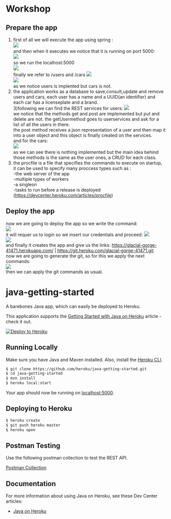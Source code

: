 # Workshop
## Prepare the app
1) first of all we will execute the app using spring :  
![](imagenes/runlocalhost.PNG)  
and then when it executes we notice that it is running on port 5000:  
![](imagenes/port5000.PNG)  
 so we run the localhost:5000  
![](imagenes/localhost5000.PNG)   
finally we refer to /users and /cars
![](imagenes/checkusers.PNG)  
![](imagenes/checkcars.PNG)  
as we notice users is implented but cars is not.  
2) the application works as a database to save,consult,update and remove users and cars, each user has a name and a UUID(an identifier)
and each car has a licenseplate and a brand.  
3)following we can find the REST services for users:
![](imagenes/restusers.PNG)  
we notice that the methods get and post are implemented but put and delete are not.
the getUsermethod goes to userservices and ask for a list of all the users in there.  
the post method receives a json representation of a user and then map it into a user object and this object is finally created on the services.  
and for the cars:  
![](imagenes/restcars.PNG)  
as we can see there is nothing implemented but the main idea behind those methods is the same as the user ones, a CRUD for each class.  
4) the procfile is a file that specifies the commands to execute on startup, it can be used to specify many proccess types such as :  
	-the web server of the app  
	-multiple types of workers  
	-a singleon  
	-tasks to run before a release is deployed  
(https://devcenter.heroku.com/articles/procfile)
## Deploy the app
now we are going to deploy the app so we write the command:  
![](imagenes/herokucreate.PNG)  
it will requer us to login so we insert our credentials and proceed:
![](imagenes/herokulogin.PNG)  
![](imagenes/herokulogin2.PNG)  
and finally it creates the app and give us the links:
https://glacial-gorge-41471.herokuapp.com/ | https://git.heroku.com/glacial-gorge-41471.git  
now we are going to generate the git, so for this we apply the next commands:  
![](imagenes/gitcommands.PNG)  
then we can apply the git commands as usual.
# java-getting-started

A barebones Java app, which can easily be deployed to Heroku.

This application supports the [Getting Started with Java on Heroku](https://devcenter.heroku.com/articles/getting-started-with-java) article - check it out.

[![Deploy to Heroku](https://www.herokucdn.com/deploy/button.png)](https://heroku.com/deploy)

## Running Locally

Make sure you have Java and Maven installed.  Also, install the [Heroku CLI](https://cli.heroku.com/).

```sh
$ git clone https://github.com/heroku/java-getting-started.git
$ cd java-getting-started
$ mvn install
$ heroku local:start
```

Your app should now be running on [localhost:5000](http://localhost:5000/).

## Deploying to Heroku

```sh
$ heroku create
$ git push heroku master
$ heroku open
```

## Postman Testing

Use the following postman collection to test the REST API.

[Postman Collection](https://www.getpostman.com/collections/316dc4d4e748fe9810e9) 

## Documentation

For more information about using Java on Heroku, see these Dev Center articles:

- [Java on Heroku](https://devcenter.heroku.com/categories/java)
